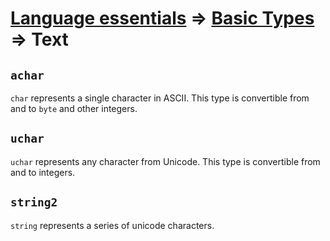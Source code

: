 # [Language essentials](https://github.com/up-lang/spec/blob/master/language_essentials.md) => [Basic Types](https://github.com/up-lang/spec/tree/master/essentials/basic_types) => Text

## `achar`

`char` represents a single character in ASCII. This type is convertible from and to `byte` and other integers.

## `uchar`

`uchar` represents any character from Unicode. This type is convertible from and to integers.

## `string2`

`string` represents a series of unicode characters.